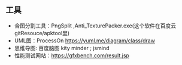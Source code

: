 ## 工具
* 合图分割工具：PngSplit ,Anti_TexturePacker.exe(这个软件在百度云gitResouce/apktool里)
* UML图：ProcessOn  https://yuml.me/diagram/class/draw
* 思维导图: 百度脑图 kity minder ; jsmind
* 性能测试网站：https://gfxbench.com/result.jsp